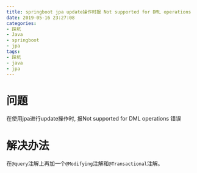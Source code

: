 ```yaml
---
title: springboot jpa update操作时报 Not supported for DML operations
date: 2019-05-16 23:27:08
categories:
- 踩坑
- Java
- springboot
- jpa
tags:
- 踩坑
- java
- jpa
---
```


# 问题

在使用jpa进行update操作时, 报Not supported for DML operations 错误
<!--more-->

# 解决办法

在`@query`注解上再加一个`@Modifying`注解和`@Transactional`注解。
